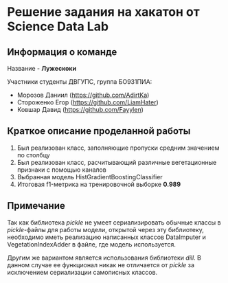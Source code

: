 # Решение задания на хакатон от Science Data Lab

## Информация о команде
Название - **Лужескоки**

Участники студенты ДВГУПС, группа БО931ПИА:
- Морозов Даниил (https://github.com/AdirtKa)
- Стороженко Егор (https://github.com/LiamHater)
- Ковшар Давид (https://github.com/Fayylen)

## Краткое описание проделанной работы

1. Был реализован класс, заполняющие пропуски средним значением по столбцу
2. Был реализован класс, расчитывающий различные вегетационные признаки с помощью каналов
3. Выбранная модель HistGradientBoostingClassifier
4. Итоговая f1-метрика на тренировочной выборке **0.989**

## Примечание

Так как библиотека *pickle* не умеет сериализировать обычные классы в *pickle*-файлы
для работы модели, открытой через эту библиотеку, необходимо иметь реализацию 
написанных классов DataImputer и VegetationIndexAdder в файле, где модель используется.

Другим же вариантом является использования библиотеки *dill*. В данном случае ее функционал
никак не отличается от *pickle* за исключением сериализации самописных классов.